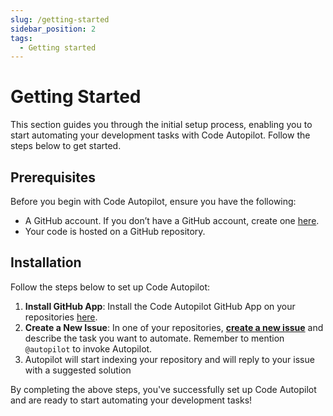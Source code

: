 ```yaml
---
slug: /getting-started
sidebar_position: 2
tags: 
  - Getting started
---
```


# Getting Started

This section guides you through the initial setup process, enabling you to start automating your development tasks with Code Autopilot. Follow the steps below to get started.

## Prerequisites

Before you begin with Code Autopilot, ensure you have the following:

- A GitHub account. If you don’t have a GitHub account, create one [here](https://github.com/join).
- Your code is hosted on a GitHub repository.

## Installation

Follow the steps below to set up Code Autopilot:

1. **Install GitHub App**: Install the Code Autopilot GitHub App on your repositories [here](https://github.com/marketplace/code-autopilot-ai-coder).
2. **Create a New Issue**: In one of your repositories, [**create a new issue**](./getting-started/create-issue) and describe the task you want to automate. Remember to mention `@autopilot` to invoke Autopilot.
3. Autopilot will start indexing your repository and will reply to your issue with a suggested solution

By completing the above steps, you've successfully set up Code Autopilot and are ready to start automating your development tasks!
